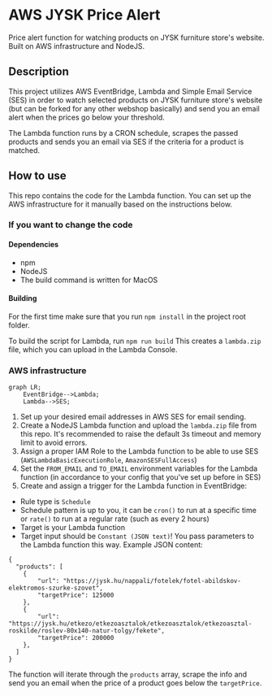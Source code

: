 # AWS JYSK Price Alert

Price alert function for watching products on JYSK furniture store's website. Built on AWS infrastructure and NodeJS.

## Description

This project utilizes AWS EventBridge, Lambda and Simple Email Service (SES) in order to watch selected products on JYSK furniture store's website (but can be forked for any other webshop basically) and send you an email alert when the prices go below your threshold.

The Lambda function runs by a CRON schedule, scrapes the passed products and sends you an email via SES if the criteria for a product is matched.

## How to use

This repo contains the code for the Lambda function. You can set up the AWS infrastructure for it manually based on the instructions below.

### If you want to change the code

#### Dependencies

- npm
- NodeJS
- The build command is written for MacOS

#### Building

For the first time make sure that you run `npm install` in the project root folder.

To build the script for Lambda, run `npm run build`
This creates a `lambda.zip` file, which you can upload in the Lambda Console.

### AWS infrastructure

```mermaid
graph LR;
    EventBridge-->Lambda;
    Lambda-->SES;
```

1. Set up your desired email addresses in AWS SES for email sending.
2. Create a NodeJS Lambda function and upload the `lambda.zip` file from this repo.
   It's recommended to raise the default 3s timeout and memory limit to avoid errors.
3. Assign a proper IAM Role to the Lambda function to be able to use SES (`AWSLambdaBasicExecutionRole`, `AmazonSESFullAccess`)
4. Set the `FROM_EMAIL` and `TO_EMAIL` environment variables for the Lambda function (in accordance to your config that you've set up before in SES)
5. Create and assign a trigger for the Lambda function in EventBridge:

- Rule type is `Schedule`
- Schedule pattern is up to you, it can be `cron()` to run at a specific time or `rate()` to run at a regular rate (such as every 2 hours)
- Target is your Lambda function
- Target input should be `Constant (JSON text)`! You pass parameters to the Lambda function this way. Example JSON content:

```
{
  "products": [
    {
        "url": "https://jysk.hu/nappali/fotelek/fotel-abildskov-elektromos-szurke-szovet",
        "targetPrice": 125000
    },
    {
        "url": "https://jysk.hu/etkezo/etkezoasztalok/etkezoasztalok/etkezoasztal-roskilde/roslev-80x140-natur-tolgy/fekete",
        "targetPrice": 200000
    },
  ]
}
```

The function will iterate through the `products` array, scrape the info and send you an email when the price of a product goes below the `targetPrice`.
